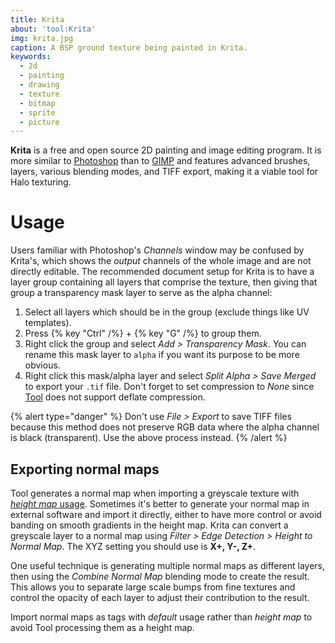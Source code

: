 ```yaml
---
title: Krita
about: 'tool:Krita'
img: krita.jpg
caption: A BSP ground texture being painted in Krita.
keywords:
  - 2d
  - painting
  - drawing
  - texture
  - bitmap
  - sprite
  - picture
---
```

**Krita** is a free and open source 2D painting and image editing program. It is more similar to [Photoshop](~) than to [GIMP](~) and features advanced brushes, layers, various blending modes, and TIFF export, making it a viable tool for Halo texturing.

# Usage
Users familiar with Photoshop's _Channels_ window may be confused by Krita's, which shows the _output_ channels of the whole image and are not directly editable. The recommended document setup for Krita is to have a layer group containing all layers that comprise the texture, then giving that group a transparency mask layer to serve as the alpha channel:

1. Select all layers which should be in the group (exclude things like UV templates).
2. Press {% key "Ctrl" /%} + {% key "G" /%} to group them.
3. Right click the group and select _Add > Transparency Mask_. You can rename this mask layer to `alpha` if you want its purpose to be more obvious.
4. Right click this mask/alpha layer and select _Split Alpha > Save Merged_ to export your `.tif` file. Don't forget to set compression to _None_ since [Tool](~h1-tool) does not support deflate compression.

{% alert type="danger" %}
Don't use _File > Export_ to save TIFF files because this method does not preserve RGB data where the alpha channel is black (transparent). Use the above process instead.
{% /alert %}

## Exporting normal maps
Tool generates a normal map when importing a greyscale texture with [_height map_ usage](~/h1/tags/bitmap#tag-field-usage-height-map). Sometimes it's better to generate your normal map in external software and import it directly, either to have more control or avoid banding on smooth gradients in the height map. Krita can convert a greyscale layer to a normal map using _Filter > Edge Detection > Height to Normal Map_. The XYZ setting you should use is **X+, Y-, Z+**.

One useful technique is generating multiple normal maps as different layers, then using the _Combine Normal Map_ blending mode to create the result. This allows you to separate large scale bumps from fine textures and control the opacity of each layer to adjust their contribution to the result.

Import normal maps as tags with _default_ usage rather than _height map_ to avoid Tool processing them as a height map.